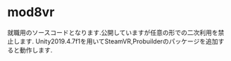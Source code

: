 # mod8vr
就職用のソースコードとなります.公開していますが任意の形での二次利用を禁止します.
Unity2019.4.7f1を用いてSteamVR,Probuilderのパッケージを追加すると動作します.
